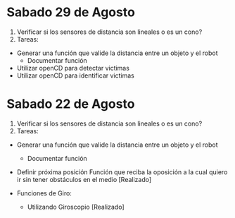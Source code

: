 
# Sabado 29 de Agosto
1) Verificar si los sensores de distancia son lineales o es un cono?
2) Tareas:
  * Generar una función que valide la distancia entre un objeto y el robot
    - Documentar función
  * Utilizar openCD para detectar victimas
  * Utilizar openCD para identificar victimas

# Sabado 22 de Agosto

1) Verificar si los sensores de distancia son lineales o es un cono?
2) Tareas:
  * Generar una función que valide la distancia entre un objeto y el robot
    - Documentar función

  * Definir próxima posición
    Función que reciba la oposición a la cual quiero ir sin tener obstáculos en el medio [Realizado]

  * Funciones de Giro:
     - Utilizando Giroscopio [Realizado]

